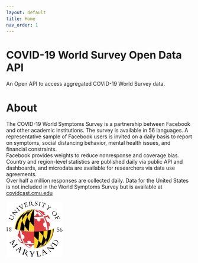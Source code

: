 ```yaml
---
layout: default
title: Home
nav_order: 1
---
```


# COVID-19 World Survey Open Data API
An Open API to access aggregated COVID-19 World Survey data.

# About

The COVID-19 World Symptoms Survey is a partnership between Facebook and other academic institutions. The survey is available in 56 languages. A representative sample of Facebook users is invited on a daily basis to report on symptoms, social distancing behavior, mental health issues, and financial constraints.  
Facebook provides weights to reduce nonresponse and coverage bias. Country and region-level statistics are published daily via public API and dashboards, and microdata are available for researchers via data use agreements.  
Over half a million responses are collected daily.  Data for the United States is not included in the World Symptoms Survey but is available at [covidcast.cmu.edu](https://delphi.cmu.edu/covidcast/?date=20210308&region=42003)

![Image of umd](/assets/images/umd-globe.svg)